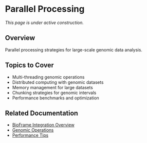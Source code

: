 # Parallel Processing

_This page is under active construction._

## Overview

Parallel processing strategies for large-scale genomic data analysis.

## Topics to Cover

- Multi-threading genomic operations
- Distributed computing with genomic datasets
- Memory management for large datasets
- Chunking strategies for genomic intervals
- Performance benchmarks and optimization

## Related Documentation

- [BioFrame Integration Overview](index.md)
- [Genomic Operations](operations.md)
- [Performance Tips](../../performance.md)

